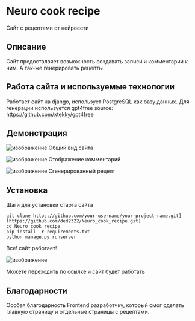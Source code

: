 # Neuro cook recipe
Сайт с рецептами от нейросети
## Описание
Сайт предосталвяет возможность создавать записи и комментарии к ним. А так-же генерировать рецепты 
## Работа сайта и используемые технологии
Работает сайт на django, использует PostgreSQL как базу данных.
Для генерации используется gpt4free source: https://github.com/xtekky/gpt4free
## Демонстрация

![изображение](https://github.com/ded2322/Neuro_cook_recipe/assets/151318767/ac693134-f457-41f9-951b-15604efa8585)
Общий вид сайта

![изображение](https://github.com/ded2322/Neuro_cook_recipe/assets/151318767/39052d05-092a-4dc3-b65f-46318d49baa1)
Отображение комментарий 

![изображение](https://github.com/ded2322/Neuro_cook_recipe/assets/151318767/e51d22fe-16f8-4fe9-9a8c-d430f4a0a110)
Сгенерированный рецепт

## Установка

Шаги для установки старта сайта

```
git clone https://github.com/your-username/your-project-name.git](https://github.com/ded2322/Neuro_cook_recipe.git)
cd Neuro_cook_recipe
pip install -r requirements.txt 
python manage.py runserver
```
Все! сайт работает!

![изображение](https://github.com/ded2322/Neuro_cook_recipe/assets/151318767/88abad9f-bbbd-4602-bbc7-5c369e1aecba)

Можете переходить по ссылке и сайт будет работать

## Благодарности

Особая благодарность Frontend разработчку, который смог сделать главную страницу и отдельные страницы с рецептами. 
